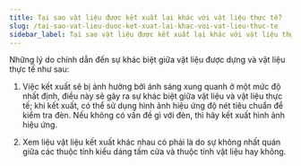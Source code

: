 ```yaml
---
title: Tại sao vật liệu được kết xuất lại khác với vật liệu thực tế?
slug: /tai-sao-vat-lieu-duoc-ket-xuat-lai-khac-voi-vat-lieu-thuc-te
sidebar_label: Tại sao vật liệu được kết xuất lại khác với vật liệu thực tế?
---
```


Những lý do chính dẫn đến sự khác biệt giữa vật liệu được dựng và vật liệu thực tế như sau:

1. Việc kết xuất sẽ bị ảnh hưởng bởi ánh sáng xung quanh ở một mức độ nhất định, điều này sẽ gây ra sự khác biệt giữa vật liệu và vật liệu thực tế; khi kết xuất, có thể sử dụng hình ảnh hiệu ứng độ nét tiêu chuẩn để kiểm tra đèn. Nếu không có vấn đề gì với đèn, thì hãy kết xuất hình ảnh hiệu ứng.

2. Xem liệu vật liệu kết xuất khác nhau có phải là do sự không nhất quán giữa các thuộc tính kiểu dáng tấm cửa và thuộc tính vật liệu hay không.